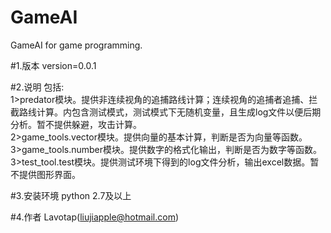 # GameAI
GameAI for game programming.

#1.版本
version=0.0.1

#2.说明
包括:<br/>
1>predator模块。提供非连续视角的追捕路线计算；连续视角的追捕者追捕、拦截路线计算。内包含测试模式，测试模式下无随机变量，且生成log文件以便后期分析。暂不提供躲避，攻击计算。<br/>
2>game_tools.vector模块。提供向量的基本计算，判断是否为向量等函数。<br/>
3>game_tools.number模块。提供数字的格式化输出，判断是否为数字等函数。<br/>
3>test_tool.test模块。提供测试环境下得到的log文件分析，输出excel数据。暂不提供图形界面。<br/>

#3.安装环境
python 2.7及以上

#4.作者
Lavotap(liujiapple@hotmail.com)

